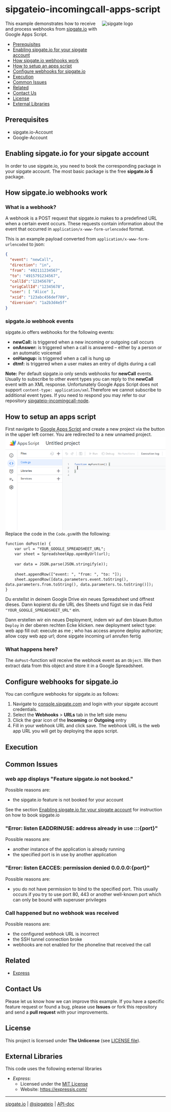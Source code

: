 # sipgateio-incomingcall-apps-script

<img src="https://www.sipgatedesign.com/wp-content/uploads/wort-bildmarke_positiv_2x.jpg" alt="sipgate logo" title="sipgate" align="right" height="112" width="200"/>

This example demonstrates how to receive and process webhooks from [sipgate.io](https://developer.sipgate.io/) with Google Apps Script.

- [Prerequisites](#Prerequisites)
- [Enabling sipgate.io for your sipgate account](#Enabling-sipgateio-for-your-sipgate-account)
- [How sipgate.io webhooks work](#How-sipgateio-webhooks-work)
- [How to setup an apps script](#How-to-setup-an-apps-script)
- [Configure webhooks for sipgate.io](#Configure-webhooks-for-sipgateio)
- [Execution](#Execution)
- [Common Issues](#Common-Issues)
- [Related](#Related)
- [Contact Us](#Contact-Us)
- [License](#License)
- [External Libraries](#External-Libraries)


## Prerequisites
- sipgate.io-Account
- Google-Account


## Enabling sipgate.io for your sipgate account
In order to use sipgate.io, you need to book the corresponding package in your sipgate account. The most basic package is the free **sipgate.io S** package.

## How sipgate.io webhooks work

### What is a webhook?
A webhook is a POST request that sipgate.io makes to a predefined URL when a certain event occurs.
These requests contain information about the event that occurred in `application/x-www-form-urlencoded` format.

This is an example payload converted from `application/x-www-form-urlencoded` to json:
```json
{
  "event": "newCall",
  "direction": "in",
  "from": "492111234567",
  "to": "4915791234567",
  "callId":"12345678",
  "origCallId":"12345678",
  "user": [ "Alice" ],
  "xcid": "123abc456def789",
  "diversion": "1a2b3d4e5f"
}
```

### sipgate.io webhook events
sipgate.io offers webhooks for the following events:

- **newCall:** is triggered when a new incoming or outgoing call occurs 
- **onAnswer:** is triggered when a call is answered – either by a person or an automatic voicemail
- **onHangup:** is triggered when a call is hung up
- **dtmf:** is triggered when a user makes an entry of digits during a call

**Note:** Per default sipgate.io only sends webhooks for **newCall** events.
Usually to subscribe to other event types you can reply to the **newCall** event with an XML response. 
Unfortunately Google Apps Script does not support `content-type: application/xml`.Therefore we cannot subscribe to additional event types.
If you need to respond you may refer to our repository [sipgateio-incomingcall-node](https://github.com/sipgate-io/sipgateio-incomingcall-node).

## How to setup an apps script
First navigate to [Google Apps Script](https://script.google.com/home) and create a new project via the button in the upper left corner.
You are redirected to a new unnamed project.
![untitled_project](./incomingCall_untitledProject.png)
Replace the code in the `Code.gs`with the following: 
```
function doPost(e) {
    var url = "YOUR_GOOGLE_SPREADSHEET_URL";
    var sheet = SpreadsheetApp.openByUrl(url);
    
    var data = JSON.parse(JSON.stringify(e));
    
    sheet.appendRow(["event: ", "from: ", "to: "]);
    sheet.appendRow([data.parameters.event.toString(), data.parameters.from.toString(), data.parameters.to.toString()]);
}
```

Du erstellst in deinem Google Drive ein neues Spreadsheet und öffnest dieses. Dann kopierst du die URL des Sheets und fügst sie in das Feld `"YOUR_GOOGLE_SPREADSHEET_URL"` ein.

Dann erstellen  wir ein neues Deployment, indem wir auf den blauen Button `Deploy` in der oberen rechten Ecke klicken. 
new deployment
select type: web app
fill out: execute as me ; who has access anyone
deploy
authorize; allow
copy web app url; done
sipgate incoming url
anrufen 
fertig

### What happens here?
The `doPost`-function will receive the webhook event as an `Object`. We then extract data from this object and store it in a Google Spreadsheet.

## Configure webhooks for sipgate.io 
You can configure webhooks for sipgate.io as follows:

1. Navigate to [console.sipgate.com](https://console.sipgate.com/) and login with your sipgate account credentials.
2. Select the **Webhooks**&nbsp;>&nbsp;**URLs** tab in the left side menu
3. Click the gear icon of the **Incoming** or **Outgoing** entry
4. Fill in your webhook URL and click save. The webhook URL is the web app URL you will get by deploying the apps script.

## Execution

## Common Issues

### web app displays "Feature sipgate.io not booked."
Possible reasons are:
- the sipgate.io feature is not booked for your account

See the section [Enabling sipgate.io for your sipgate account](#enabling-sipgateio-for-your-sipgate-account) for instruction on how to book sipgate.io


### "Error: listen EADDRINUSE: address already in use :::{port}"
Possible reasons are:
- another instance of the application is already running
- the specified port is in use by another application


### "Error: listen EACCES: permission denied 0.0.0.0:{port}"
Possible reasons are:
- you do not have permission to bind to the specified port.
  This usually occurs if you try to use port 80, 443 or another well-known port which can only be bound with superuser privileges


### Call happened but no webhook was received 
Possible reasons are:
- the configured webhook URL is incorrect
- the SSH tunnel connection broke
- webhooks are not enabled for the phoneline that received the call


## Related
- [Express](https://expressjs.com/)


## Contact Us
Please let us know how we can improve this example.
If you have a specific feature request or found a bug, please use **Issues** or fork this repository and send a **pull request** with your improvements.


## License
This project is licensed under **The Unlicense** (see [LICENSE file](./LICENSE)).


## External Libraries
This code uses the following external libraries

- _Express_:
  - Licensed under the [MIT License](https://opensource.org/licenses/MIT)
  - Website: https://expressjs.com/


---

[sipgate.io](https://www.sipgate.io) | [@sipgateio](https://twitter.com/sipgateio) | [API-doc](https://api.sipgate.com/v2/doc)
